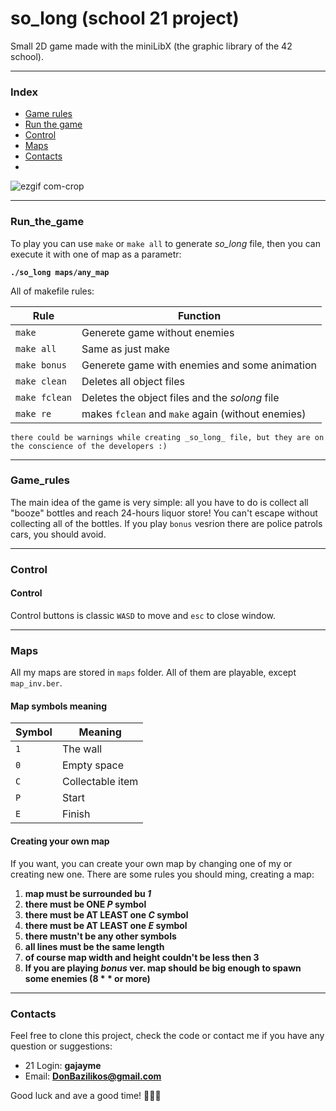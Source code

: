 # so_long (school 21 project)

Small 2D game made with the miniLibX (the graphic library of the 42 school).

---
### Index

* [Game rules](#Game_rules)
* [Run the game](#Run_the_game)
* [Control](#Control)
* [Maps](#Maps)
* [Contacts](#Contacts)
* 

![ezgif com-crop](https://user-images.githubusercontent.com/90501558/173867719-af9413cc-7839-43f2-ad21-f9bb15d99a28.gif)

---
### Run_the_game

To play you can use ``make`` or ``make all`` to generate _so_long_ file, then you can execute it with one of map as a parametr:

**``./so_long maps/any_map``**

All of makefile rules:

| Rule | Function |
| - | - |
| ``make`` | Generete game without enemies |
| ``make all`` | Same as just make |
| ``make bonus`` | Generete game with enemies and some animation|
| ``make clean`` | Deletes all object files |
| ``make fclean`` | Deletes the object files and the _solong_ file |
| ``make re`` | makes ``fclean`` and ``make`` again (without enemies) |

``there could be warnings while creating _so_long_ file, but they are on the conscience of the developers :)``

---
### Game_rules

The main idea of the game is very simple: all you have to do is collect all "booze" bottles and reach 24-hours liquor store!
You can't escape without collecting all of the bottles. If you play ``bonus`` vesrion there are police patrols cars, you should avoid.

---
### Control

#### Control
Control buttons is classic ``WASD`` to move and ``esc`` to close window.

---
### Maps

All my maps are stored in ``maps`` folder. All of them are playable, except ``map_inv.ber``.

#### Map symbols meaning
| Symbol | Meaning |
| - | - |
| ``1`` | The wall |
| ``0`` | Empty space |
| ``C`` | Collectable item |
| ``P`` | Start |
| ``E`` | Finish |

#### Creating your own map
If you want, you can create your own map by changing one of my or creating new one.
There are some rules you should ming, creating a map:

1. **map must be surrounded bu _1_**
2. **there must be ONE _P_ symbol**
3. **there must be AT LEAST one _C_ symbol**
4. **there must be AT LEAST one _E_ symbol**
5. **there mustn't be any other symbols**
6. **all lines must be the same length**
7. **of course map width and height couldn't be less then 3**
8. **If you are playing _bonus_ ver. map should be big enough to spawn some enemies (8 * * or more)**

---
### Contacts
Feel free to clone this project, check the code or contact me if you have any question or suggestions:

* 21 Login:   **gajayme**
* Email:    **DonBazilikos@gmail.com**

Good luck and ave a good time! 🐬🐬🐬
